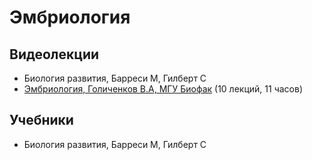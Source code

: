 # Эмбриология

## Видеолекции

* Биология развития, Барреси М, Гилберт С
* [Эмбриология, Голиченков В.А, МГУ Биофак](https://teach-in.ru/course/embryology-golychenkov) (10 лекций, 11 часов)

## Учебники

* Биология развития, Барреси М, Гилберт С

